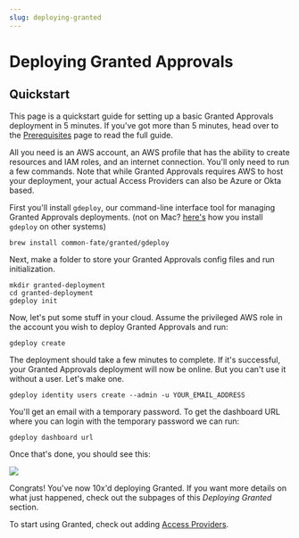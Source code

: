 ```yaml
---
slug: deploying-granted
---
```


# Deploying Granted Approvals

## Quickstart

This page is a quickstart guide for setting up a basic Granted Approvals deployment in 5 minutes. If you've got more than 5 minutes, head over to the [Prerequisites](/granted-approvals/deploying-granted/prerequisites) page to read the full guide.

All you need is an AWS account, an AWS profile that has the ability to create resources and IAM roles, and an internet connection. You'll only need to run a few commands. Note that while Granted Approvals requires AWS to host your deployment, your actual Access Providers can also be Azure or Okta based.

First you'll install `gdeploy`, our command-line interface tool for managing Granted Approvals deployments. (not on Mac? [here's](/granted-approvals/deploying-granted/setup#installing-gdeploy) how you install `gdeploy` on other systems)

```
brew install common-fate/granted/gdeploy
```

Next, make a folder to store your Granted Approvals config files and run initialization.

```
mkdir granted-deployment
cd granted-deployment
gdeploy init
```

Now, let's put some stuff in your cloud. Assume the privileged AWS role in the account you wish to deploy Granted Approvals and run:

```
gdeploy create
```

The deployment should take a few minutes to complete. If it's successful, your Granted Approvals deployment will now be online. But you can't use it without a user. Let's make one.

```
gdeploy identity users create --admin -u YOUR_EMAIL_ADDRESS
```

You'll get an email with a temporary password. To get the dashboard URL where you can login with the temporary password we can run:

```
gdeploy dashboard url
```

Once that's done, you should see this:

![](/img/approvals-getting-started/02-home.png)

Congrats! You've now 10x'd deploying Granted. If you want more details on what just happened, check out the subpages of this _Deploying Granted_ section.

To start using Granted, check out adding [Access Providers](/granted-approvals/providers/access-providers).
